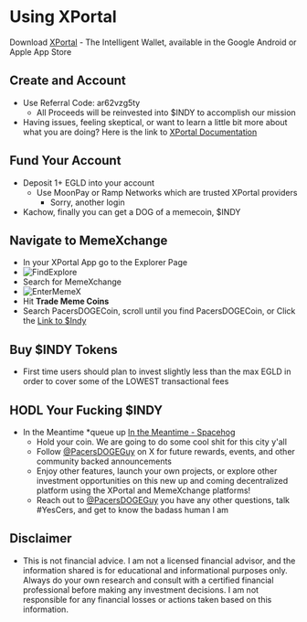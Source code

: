 # Using XPortal
Download [XPortal](http://xportal.com/) - The Intelligent Wallet, available in the Google Android or Apple App Store
## Create and Account 
- Use Referral Code: ar62vzg5ty
  	- All Proceeds will be reinvested into $INDY to accomplish our mission
- Having issues, feeling skeptical, or want to learn a little bit more about what you are doing? Here is the link to [XPortal Documentation](https://docs.multiversx.com/welcome/welcome-to-multiversx)
## Fund Your Account
- Deposit 1+ EGLD into your account 
	- Use MoonPay or Ramp Networks which are trusted XPortal providers
   		- Sorry, another login
- Kachow, finally you can get a DOG of a memecoin, $INDY
## Navigate to MemeXchange
- In your XPortal App go to the Explorer Page
- ![FindExplore](https://github.com/user-attachments/assets/01c58397-43a9-433c-bf4d-fbec5c3aa2e6)
- Search for MemeXchange
- ![EnterMemeX](https://github.com/user-attachments/assets/91ceb636-2e85-47a6-891b-d99d713aa9f5)
- Hit **Trade Meme Coins**
- Search PacersDOGECoin, scroll until you find PacersDOGECoin, or Click the [Link to $Indy](https://memexchange.fun/meme-coins/erd1qqqqqqqqqqqqqpgq8n7gkr2pc0wm5fuq9dx98cspysyxxy5cpl6sawpywc)
## Buy $INDY Tokens
- First time users should plan to invest slightly less than the max EGLD in order to cover some of the LOWEST transactional fees
## HODL Your Fucking $INDY
- In the Meantime *queue up [In the Meantime - Spacehog](https://www.youtube.com/watch?v=0lhXW1Q_e_0&ab_channel=no)
  	- Hold your coin. We are going to do some cool shit for this city y'all
  	- Follow [@PacersDOGEGuy](https://x.com/PacersDOGEGuy) on X for future rewards, events, and other community backed announcements
  	- Enjoy other features, launch your own projects, or explore other investment opportunities on this new up and coming decentralized platform using the XPortal and MemeXchange platforms!
  	- Reach out to [@PacersDOGEGuy](https://x.com/PacersDOGEGuy) you have any other questions, talk #YesCers, and get to know the badass human I am 
## Disclaimer
- This is not financial advice. I am not a licensed financial advisor, and the information shared is for educational and informational purposes only. Always do your own research and consult with a certified financial professional before making any investment decisions. I am not responsible for any financial losses or actions taken based on this information.
